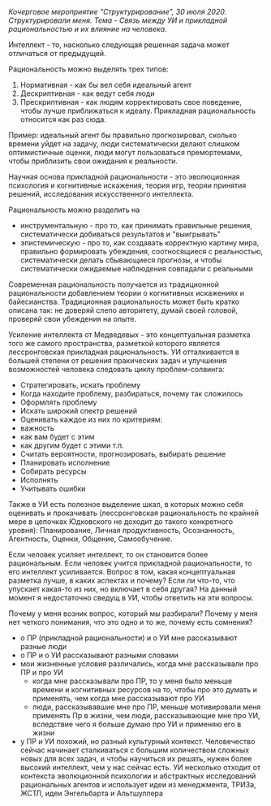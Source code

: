 *Кочерговое мероприятие "Структурирование", 30 июля 2020. Структурировали меня. Тема - Связь между УИ и прикладной рациональностью и их влияние на человека.*

Интеллект - то, насколько следующая решенная задача может отличаться от предыдущей.

Рациональность можно выделять трех типов:

1. Нормативная - как бы вел себя идеальный агент
2. Дескриптивная - как ведут себя люди
3. Прескриптивная - как людям корректировать свое поведение, чтобы лучше приближаться к идеалу. Прикладная рациональность относится как раз сюда.

Пример: идеальный агент бы правильно прогнозировал, сколько времени уйдет на задачу, люди систематически делают слишком оптимистичные оценки, люди могут пользоваться премортемами, чтобы приблизить свои ожидания к реальности.

Научная основа прикладной рациональности - это эволюционная психология и когнитивные искажения, теория игр, теоряи принятия решений, исследования искусственного интеллекта.

Рациональность можно разделить на

- инструментальную - про то, как принимать правильные решения, систематически добиваться результатов и "выигрывать"
- эпистемическую - про то, как создавать корректную картину мира, правильно формировать убеждения, соотносящиеся с реальностью, систематически делать сбывающиеся прогнозы, и чтобы систематически ожидаемые наблюдения совпадали с реальными

Современная рациональность получается из традиционной рациональности добавлением теории о когнитивных искажениях и байесианства. Традиционная рациональность может быть кратко описана так: не доверяй слепо авторитету, думай своей головой, проверяй свои убеждения на опыте.

Усиление интеллекта от Медведевых - это концептуальная разметка того же самого пространства, разметкой которого является лессронговская прикладная рациональность. УИ отталкивается в большей степени от решения пракических задач и улучшения возможностей человека следовать циклу проблем-солвинга:

- Стратегировать, искать проблему
- Когда находите проблему, разбираться, почему так сложилось
- Оформлять проблему
- Искать широкий спектр решений
- Оценивать каждое из них по критериям:
- важность
- как вам будет с этим
- как другим будет с этими т.п.
- Считать вероятности, прогнозировать, выбирать решение
- Планировать исполнение
- Собирать ресурсы
- Исполнять
- Учитывать ошибки

Также в УИ есть полезное выделение шкал, в которых можно себя оценивать и прокачивать (лессронговская рациональность по крайней мере в цепочках Юдковского не доходит до такого конкретного уровня): Планирование, Личная продуктивность, Осознанность, Агентность, Оценки, Общение, Самообучение.

Если человек усиляет интеллект, то он становится более рациональным. Если человек учится прикладной рациональности, то его интеллект усиливается. Вопрос в том, какая концептуальная разметка лучше, в каких аспектах и почему? Если ли что-то, что упускает какая-то из них, но включает в себя другая? На данный момент я недостаточно сведущ в УИ, чтобы ответить на эти вопросы.

Почему у меня возник вопрос, который мы разбирали? Почему у меня нет четкого понимания, что это одно и то же, почему есть сомнения?

- о ПР (прикладной рациональности) и о УИ мне рассказывают разные люди
- о ПР и о УИ рассказывают разными словами
- мои жизненные условия различались, когда мне рассказывали про ПР и про УИ
    - когда мне рассказывали про ПР, то у меня было меньше времени и когнитивных ресурсов на то, чтобы про это думать и применять, чем когда мне рассказывают про УИ
    - люди, рассказывавшие мне про ПР, меньше мотивировали меня применять Пр в жизни, чем люди, рассказывающие мне про УИ, вследствие чего я больше думаю про УИ и применяю его в жизни
- у ПР и УИ похожий, но разный культурный контекст. Человечество сейчас начинает сталкиваться с большим количеством сложных новых для всех задач, и чтобы научиться их решать, нужен более высокий интеллект, чем у нас сейчас есть. УИ несколько отходит от контекста эволюционной психологии и абстрактных исследований рациональных агентов и использует идеи из менеджмента, ТРИЗа, ЖСТЛ, идеи Энгельбарта и Альтшуллера
